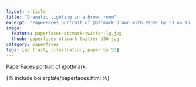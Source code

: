 ```yaml
---
layout: article
title: "Dramatic lighting in a brown room"
excerpt: "PaperFaces portrait of @ottmark drawn with Paper by 53 on an iPad."
image: 
  feature: paperfaces-ottmark-twitter-lg.jpg
  thumb: paperfaces-ottmark-twitter-150.jpg
category: paperfaces
tags: [portrait, illustration, paper by 53]
---
```


PaperFaces portrait of [@ottmark](http://twitter.com/ottmark).

{% include boilerplate/paperfaces.html %}